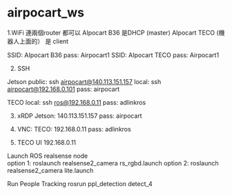 # airpocart_ws
1.WiFi 
連兩個router 都可以
AIpocart B36 是DHCP (master)
AIpocart TECO (機器人上面的） 是 client

SSID: AIpocart B36   pass: Airpocart1
SSID: AIpocart TECO pass: Airpocart1

2. SSH

Jetson
public: ssh airpocart@140.113.151.157
local: ssh airpocart@192.168.0.101
pass: airpocart

TECO
local: ssh ros@192.168.0.11
pass: adlinkros


3. xRDP
Jetson: 140.113.151.157
pass: airpocart

4. VNC:
TECO: 192.168.0.11
pass: adlinkros

5. TECO UI
192.168.0.11




Launch ROS realsense node<br>
option 1: roslaunch realsense2_camera rs_rgbd.launch
option 2: roslaunch realsense2_camera lite.launch

Run People Tracking
rosrun ppl_detection detect_4


